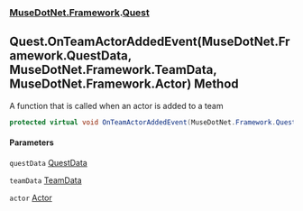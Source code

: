 ### [MuseDotNet.Framework](./MuseDotNet-Framework.md 'MuseDotNet.Framework').[Quest](./Quest.md 'MuseDotNet.Framework.Quest')
## Quest.OnTeamActorAddedEvent(MuseDotNet.Framework.QuestData, MuseDotNet.Framework.TeamData, MuseDotNet.Framework.Actor) Method
A function that is called when an actor is added to a team  
```csharp
protected virtual void OnTeamActorAddedEvent(MuseDotNet.Framework.QuestData questData, MuseDotNet.Framework.TeamData teamData, MuseDotNet.Framework.Actor actor);
```
#### Parameters
<a name='MuseDotNet-Framework-Quest-OnTeamActorAddedEvent(MuseDotNet-Framework-QuestData_MuseDotNet-Framework-TeamData_MuseDotNet-Framework-Actor)-questData'></a>
`questData` [QuestData](./QuestData.md 'MuseDotNet.Framework.QuestData')  
  
<a name='MuseDotNet-Framework-Quest-OnTeamActorAddedEvent(MuseDotNet-Framework-QuestData_MuseDotNet-Framework-TeamData_MuseDotNet-Framework-Actor)-teamData'></a>
`teamData` [TeamData](./TeamData.md 'MuseDotNet.Framework.TeamData')  
  
<a name='MuseDotNet-Framework-Quest-OnTeamActorAddedEvent(MuseDotNet-Framework-QuestData_MuseDotNet-Framework-TeamData_MuseDotNet-Framework-Actor)-actor'></a>
`actor` [Actor](./Actor.md 'MuseDotNet.Framework.Actor')  
  
